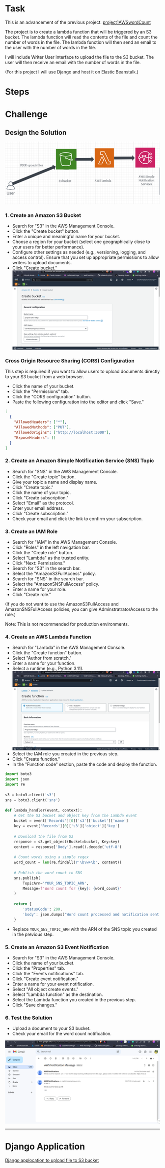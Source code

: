 # Task 
This is an advancement of the previous project. 
[ project1AWSwordCount](https://github.com/CyrusNchege/AWS-devops-100-day-challenge/tree/main/project1AWSwordCount)

The project is to create a lambda function that will be triggered by an S3 bucket. The lambda function will read the contents of the file and count the number of words in the file. The lambda function will then send an email to the user with the number of words in the file.

I will include Writer User Interface to upload the file to the S3 bucket. The user will then receive an email with the number of words in the file.

 (For this project I will use Django and host it on Elastic Beanstalk.)

 # Steps

 # Challenge




## Design the Solution
![image](/project1AWSwordCount/projectimages/Design.png)


### 1. Create an Amazon S3 Bucket
- Search for "S3" in the AWS Management Console.
- Click the "Create bucket" button.
- Enter a unique and meaningful name for your bucket.
- Choose a region for your bucket (select one geographically close to your users for better performance).
- Configure other settings as needed (e.g., versioning, logging, and access control). Ensure that you set up appropriate permissions to allow writers to upload documents.
- Click "Create bucket."
![image](/project1AWSwordCount/projectimages/BucketCreate.png)

### Cross Origin Resource Sharing (CORS) Configuration
This step is required if you want to allow users to upload documents directly to your S3 bucket from a web browser.

- Click the name of your bucket.
- Click the "Permissions" tab.
- Click the "CORS configuration" button.
- Paste the following configuration into the editor and click "Save."
```json
[
  {
    "AllowedHeaders": ["*"],
    "AllowedMethods": ["PUT"],
    "AllowedOrigins": ["http://localhost:3000"],
    "ExposeHeaders": []
  }
]

```

### 2. Create an Amazon Simple Notification Service (SNS) Topic
- Search for "SNS" in the AWS Management Console.
- Click the "Create topic" button.
- Give your topic a name and display name.
- Click "Create topic."
- Click the name of your topic.
- Click "Create subscription."
- Select "Email" as the protocol.
- Enter your email address.
- Click "Create subscription."
- Check your email and click the link to confirm your subscription.


### 3. Create an IAM Role
- Search for "IAM" in the AWS Management Console.
- Click "Roles" in the left navigation bar.
- Click the "Create role" button.
- Select "Lambda" as the trusted entity.
- Click "Next: Permissions."
- Search for "S3" in the search bar.
- Select the "AmazonS3FullAccess" policy.
- Search for "SNS" in the search bar.
- Select the "AmazonSNSFullAccess" policy.
- Enter a name for your role.
- Click "Create role."

(If you do not want to use the AmazonS3FullAccess and AmazonSNSFullAccess policies, you can give AdminstratratorAccess to the role.) 

Note: This is not recommended for production environments.


### 4. Create an AWS Lambda Function
- Search for "Lambda" in the AWS Management Console.
- Click the "Create function" button.
- Select "Author from scratch."
- Enter a name for your function.
- Select a runtime (e.g., Python 3.11).
![image](/project1AWSwordCount/projectimages/functioncreate.png)
- Select the IAM role you created in the previous step.
- Click "Create function."
- In the "Function code" section, paste the code and deploy the function.
```python
import boto3
import json
import re

s3 = boto3.client('s3')
sns = boto3.client('sns')

def lambda_handler(event, context):
    # Get the S3 bucket and object key from the Lambda event
    bucket = event['Records'][0]['s3']['bucket']['name']
    key = event['Records'][0]['s3']['object']['key']

    # Download the file from S3
    response = s3.get_object(Bucket=bucket, Key=key)
    content = response['Body'].read().decode('utf-8')

    # Count words using a simple regex
    word_count = len(re.findall(r'\b\w+\b', content))

    # Publish the word count to SNS
    sns.publish(
        TopicArn='YOUR_SNS_TOPIC_ARN',
        Message=f'Word count for {key}: {word_count}'
    )

    return {
        'statusCode': 200,
        'body': json.dumps('Word count processed and notification sent.')
    }
```
- Replace `YOUR_SNS_TOPIC_ARN` with the ARN of the SNS topic you created in the previous step.

### 5. Create an Amazon S3 Event Notification
- Search for "S3" in the AWS Management Console.
- Click the name of your bucket.
- Click the "Properties" tab.
- Click the "Events notifications" tab.
- Click "Create event notification."
- Enter a name for your event notification.
- Select "All object create events."
- Select "Lambda function" as the destination.
- Select the Lambda function you created in the previous step.
- Click "Save changes."


### 6. Test the Solution
- Upload a document to your S3 bucket.
- Check your email for the word count notification.

![image](/project1AWSwordCount/projectimages/Email.png)

***

# Django Application



[Django applocation to upload file to S3 bucket](github.com/CyrusNchege/AWS-devops-100-day-challenge/)